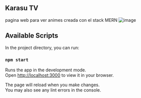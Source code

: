 ## Karasu TV
pagina web para ver animes creada con el stack MERN
![image](https://user-images.githubusercontent.com/72781778/175749865-f577e69d-ef35-4a65-b60a-88690d2583b4.png)
## Available Scripts

In the project directory, you can run:

### `npm start`

Runs the app in the development mode.\
Open [http://localhost:3000](http://localhost:3000) to view it in your browser.

The page will reload when you make changes.\
You may also see any lint errors in the console.


